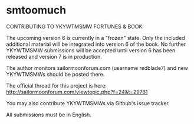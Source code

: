 # smtoomuch

CONTRIBUTING TO YKYWTMSMW FORTUNES & BOOK:

The upcoming version 6 is currently in a "frozen" state. Only the included additional material will be integrated into version 6 of the book. No further YKYWTMSMW submissions will be accepted until version 6 has been released and version 7 is in production.

The author monitors sailormoonforum.com (username redblade7) and new YKYWTMSMWs should be posted there.

The official thread for this project is here: http://sailormoonforum.com/viewtopic.php?f=24&t=29781

You may also contribute YKYWTMSMWs via Github's issue tracker.

All submissions must be in English.
